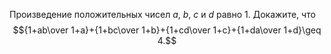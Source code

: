 Произведение положительных чисел $a$, $b$, $c$ и $d$ равно 1. Докажите, 
что 
$${1+ab\over 1+a}+{1+bc\over 1+b}+{1+cd\over 1+c}+{1+da\over 1+d}\geq 4.$$